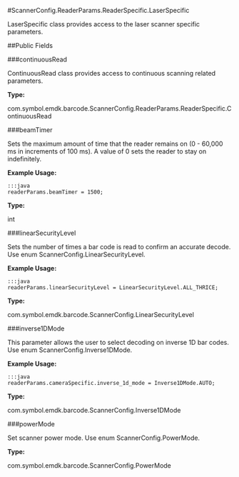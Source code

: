 #ScannerConfig.ReaderParams.ReaderSpecific.LaserSpecific

LaserSpecific class provides access to the laser scanner specific parameters.

##Public Fields

###continuousRead

ContinuousRead class provides access to continuous scanning related parameters.

**Type:**

com.symbol.emdk.barcode.ScannerConfig.ReaderParams.ReaderSpecific.ContinuousRead

###beamTimer

Sets the maximum amount of time that the reader remains on (0 - 60,000 ms in increments of 100 ms).
 A value of 0 sets the reader to stay on indefinitely.

 

**Example Usage:**
	
	:::java	
	readerParams.beamTimer = 1500;


**Type:**

int

###linearSecurityLevel

Sets the number of times a bar code is read to confirm an accurate decode.
 Use enum  ScannerConfig.LinearSecurityLevel.

 

**Example Usage:**
	
	:::java	
	readerParams.linearSecurityLevel = LinearSecurityLevel.ALL_THRICE;


**Type:**

com.symbol.emdk.barcode.ScannerConfig.LinearSecurityLevel

###inverse1DMode

This parameter allows the user to select decoding on inverse 1D bar codes.
 Use enum  ScannerConfig.Inverse1DMode.

 

**Example Usage:**
	
	:::java	
	readerParams.cameraSpecific.inverse_1d_mode = Inverse1DMode.AUTO;


**Type:**

com.symbol.emdk.barcode.ScannerConfig.Inverse1DMode

###powerMode

Set scanner power mode.
 Use enum  ScannerConfig.PowerMode.

**Type:**

com.symbol.emdk.barcode.ScannerConfig.PowerMode

